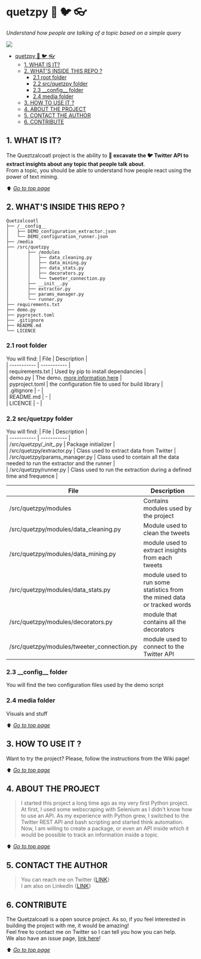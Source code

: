 # quetzpy :snake: :bird: :eyeglasses:
*Understand how people are talking of a topic based on a simple query*  

![](./media./../media/DALL·E%202022-11-15%2017.37.24%20-%20The%20body%20of%20a%20neon%20Quetzalcoatl%20,%20digital%20art.png)

- [quetzpy :snake: :bird: :eyeglasses:](#quetzpy-snake-bird-eyeglasses)
  - [1. WHAT IS IT?](#1-what-is-it)
  - [2. WHAT'S INSIDE THIS REPO ?](#2-whats-inside-this-repo-)
    - [2.1 root folder](#21-root-folder)
    - [2.2 src/quetzpy folder](#22-srcquetzpy-folder)
    - [2.3 \_\_config\_\_ folder](#23-__config__-folder)
    - [2.4 media folder](#24-media-folder)
  - [3. HOW TO USE IT ?](#3-how-to-use-it-)
  - [4. ABOUT THE PROJECT](#4-about-the-project)
  - [5. CONTACT THE AUTHOR](#5-contact-the-author)
  - [6. CONTRIBUTE](#6-contribute)

## 1. WHAT IS IT? 
The Queztzalcoatl project is the ability to **:eyes: excavate the :bird: Twitter API to extract insights about any topic that people talk about**.  
From a topic, you should be able to understand how people react using the power of text mining.

:arrow_up: *[Go to top page](#quetzpy-snake-bird-eyeglasses)*

## 2. WHAT'S INSIDE THIS REPO ?
```
Quetzalcoatl
├── /__config__
│   ├── DEMO_configuration_extractor.json
│   └── DEMO_configuration_runner.json
├── /media
├── /src/quetzpy
│       ├── /modules
│       │   ├── data_cleaning.py  
│       │   ├── data_mining.py  
│       │   ├── data_stats.py  
│       │   ├── decorators.py  
│       │   └── tweeter_connection.py  
│       ├── __init__.py
│       ├── extractor.py
│       ├── params_manager.py
│       └── runner.py
├── requirements.txt
├── demo.py
├── pyproject.toml
├── .gitignore  
├── README.md
└── LICENCE
```
### 2.1 root folder
You will find:
| File | Description |  
| ----------- | ----------- |  
| requirements.txt | Used by pip to install dependancies |  
| demo.py | The demo, [more information here]()  |   
| pyproject.toml | the configuration file to used for build library  |   
| .gitignore | - |   
| README.md | - |   
| LICENCE | - |   

### 2.2 src/quetzpy folder
You will find:
| File | Description |  
| ----------- | ----------- |  
| /src/quetzpy/\__init__.py | Package initializer |   
| /src/quetzpy/extractor.py | Class used to extract data from Twitter |   
| /src/quetzpy/params_manager.py | Class used to contain all the data needed to run the extractor and the runner |   
| /src/quetzpy/runner.py | Class used to run the extraction during a defined time and frequence |   


| File | Description |  
| ----------- | ----------- |  
| /src/quetzpy/modules | Contains modules used by the project |  
| /src/quetzpy/modules/data_cleaning.py | Module used to clean the tweets  |   
| /src/quetzpy/modules/data_mining.py | module used to extract insights from each tweets |   
| /src/quetzpy/modules/data_stats.py | module used to run some statistics from the mined data or tracked words |   
| /src/quetzpy/modules/decorators.py | module that contains all the decorators |   
| /src/quetzpy/modules/tweeter_connection.py | module used to connect to the Twitter API |   


### 2.3 \_\_config__ folder
You will find the two configuration files used by the demo script

### 2.4 media folder
Visuals and stuff


:arrow_up: *[Go to top page](#quetzpy-snake-bird-eyeglasses)*

## 3. HOW TO USE IT ?
Want to try the project? Please, follow the instructions from the Wiki page!



:arrow_up: *[Go to top page](#quetzpy-snake-bird-eyeglasses)*

## 4. ABOUT THE PROJECT
> I started this project a long time ago as my very first Python project. At first, I used some webscraping with Selenium as I didn't know how to use an API. As my experience with Python grew, I switched to the Twitter REST API and bash scripting and started think automation. Now, I am willing to create a package, or even an API inside which it would be possible to track an information inside a topic.

:arrow_up: *[Go to top page](#quetzpy-snake-bird-eyeglasses)*

## 5. CONTACT THE AUTHOR
> You can reach me on Twitter {[LINK](https://twitter.com/BeguinKyllian)}  
> I am also on LinkedIn {[LINK](https://www.linkedin.com/in/kyllian-b%C3%A9guin-733bbb150/)}

## 6. CONTRIBUTE
The Quetzalcoatl is a open source project. As so, if you feel interested in building the project with me, it would be amazing!  
Feel free to contact me on Twitter so I can tell you how you can help.  
We also have an issue page, [link here](https://github.com/KyllianBeguin/Quetzalcoatl/issues)!

:arrow_up: *[Go to top page](#quetzpy-snake-bird-eyeglasses)*